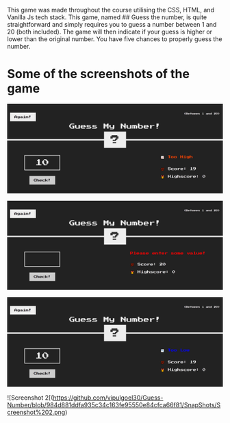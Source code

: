 This game was made throughout the course utilising the CSS, HTML, and Vanilla Js tech stack.
This game, named ## Guess the number, is quite straightforward and simply requires you to guess a number between 1 and 20 (both included). The game will then indicate if your guess is higher or lower than the original number.
You have five chances to properly guess the number.

# Some of the screenshots of the game

![Screenshot 1](https://github.com/vipulgoel30/Guess-Number/blob/5dfb70f25ab26a577c5f6255df84f5487e30683e/SnapShots/Screenshot%201.png)

![Screenshot3](https://github.com/vipulgoel30/Guess-Number/blob/6f7c05d871d8e7e1c5b873a4e7cd38dd14f31efd/SnapShots/Screenshot3.png)

![Screenshot 4](https://github.com/vipulgoel30/Guess-Number/blob/6f7c05d871d8e7e1c5b873a4e7cd38dd14f31efd/SnapShots/Screenshot%204.png)

![Screenshot 2[(https://github.com/vipulgoel30/Guess-Number/blob/984d881ddfa935c34c163fe95550e84cfca66f81/SnapShots/Screenshot%202.png)

